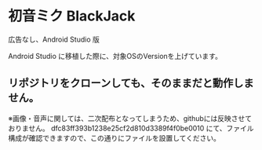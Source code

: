 # 初音ミク BlackJack
広告なし、Android Studio 版

Android Studio に移植した際に、対象OSのVersionを上げています。

## リポジトリをクローンしても、そのままだと動作しません。
※画像・音声に関しては、二次配布となってしまうため、githubには反映させておりません。
dfc83ff393b1238e25cf2d810d3389f4f0be0010 にて、ファイル構成が確認できますので、この通りにファイルを設置してください。
